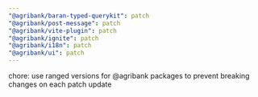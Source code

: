 ```yaml
---
"@agribank/baran-typed-querykit": patch
"@agribank/post-message": patch
"@agribank/vite-plugin": patch
"@agribank/ignite": patch
"@agribank/i18n": patch
"@agribank/ui": patch
---
```


chore: use ranged versions for @agribank packages to prevent breaking changes on each patch update

